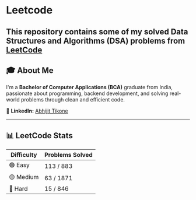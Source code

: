 # Leetcode
This repository contains some of my **solved Data Structures and Algorithms (DSA)** problems from [LeetCode](https://leetcode.com/)
---

## 🎓 About Me

I'm a **Bachelor of Computer Applications (BCA)** graduate from India, passionate about programming, backend development, and solving real-world problems through clean and efficient code.

🔗 **LinkedIn:** [Abhijit Tikone](https://www.linkedin.com/in/abhijit-tikone-684942241/)

---

## 📊 LeetCode Stats

| Difficulty | Problems Solved |
|------------|-----------------|
| 🟢 Easy     | 113 / 883         |
| 🟡 Medium   | 63 / 1871        |
| 🔴 Hard     | 15 / 846          |
